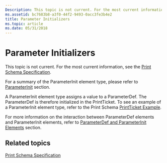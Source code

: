 ```yaml
---
Description: This topic is not current. For the most current information, see the Print Schema Specification.
ms.assetid: bc7683b8-a3f0-44f2-9493-0acc3fe3b4e2
title: Parameter Initializers
ms.topic: article
ms.date: 05/31/2018
---
```


# Parameter Initializers

This topic is not current. For the most current information, see the [Print Schema Specification](https://www.microsoft.com/whdc/xps/printschema.mspx).

For a summary of the ParameterInit element type, please refer to [ParameterInit](parameterinit.md) section.

A ParameterInit element type assigns a value to a ParameterDef. The ParameterDef is therefore initialized in the PrintTicket. To see an example of a ParameterInit element type, refer to the Print Schema [PrintTicket Example](printticket-example.md).

For more information on the interaction between ParameterDef elements and ParameterInit elements, refer to [ParameterDef and ParameterInit Elements](./parameterdef-and-parameterinit-elements.md) section.

## Related topics

<dl> <dt>

[Print Schema Specification](https://www.microsoft.com/whdc/xps/printschema.mspx)
</dt> </dl>

 

 